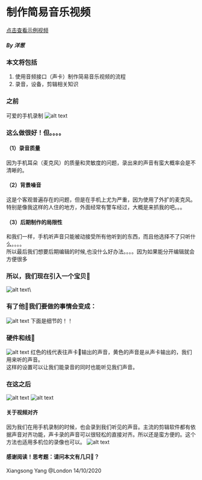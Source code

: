 # 制作简易音乐视频
<a href="https://www.youtube.com/watch?v=ZV2-uIZoieU" target="_blank">点击查看示例视频</a>
##### By 洋葱

### 本文将包括
1. 使用音频接口（声卡）制作简易音乐视频的流程
2. 录音，设备，剪辑相关知识

### 之前
可爱的手机录制
![alt text](https://github.com/xiangsong-yang/musicVideo_how/blob/main/photos/2.png)


### 这么做很好！但。。。。
#### （1）录音质量
因为手机耳朵（麦克风）的质量和灵敏度的问题，录出来的声音有蛮大概率会是不清晰的。
#### （2）背景噪音
这是个客观普遍存在的问题，但是在手机上尤为严重，因为使用了外扩的麦克风。\
特别是像我这样的人住的地方，外面经常有警车经过，大概是来抓我的吧。。。
#### （3）后期制作的局限性
和我们一样，手机听声音只能被动接受所有他听到的东西，而且他选择不了只听什么。。。。\
所以最后我们想要后期编辑的时候,也没什么好办法。。。。因为如果能分开编辑就会方便很多
### 所以，我们现在引入一个宝贝🐤
![alt text](https://github.com/xiangsong-yang/musicVideo_how/blob/main/photos/3.jpg)\
### 有了他🐤我们要做的事情会变成：
![alt text](https://github.com/xiangsong-yang/musicVideo_how/blob/main/photos/4.png)
下面是细节的！！
### 硬件和线🧵
![alt text](https://github.com/xiangsong-yang/musicVideo_how/blob/main/photos/5.png)
红色的线代表往声卡🐤输出的声音，黄色的声音是从声卡输出的，我们用来听的声音。\
这样的设置可以让我们能录音的同时也能听见我们声音。

### 在这之后
![alt text](https://github.com/xiangsong-yang/musicVideo_how/blob/main/photos/625.png)
![alt text](https://github.com/xiangsong-yang/musicVideo_how/blob/main/photos/725.png)

#### 关于视频对齐
因为我们在用手机录制的时候，也会录到我们听见的声音。主流的剪辑软件都有依据声音对齐功能，声卡录的声音可以很轻松的直接对齐。所以还是蛮方便的。这个方法也适用多机位的录像也可以。
![alt text](https://github.com/xiangsong-yang/musicVideo_how/blob/main/photos/8.png)
#### 感谢阅读！思考题：请问本文有几只🐤？ 

Xiangsong Yang @London 14/10/2020 

